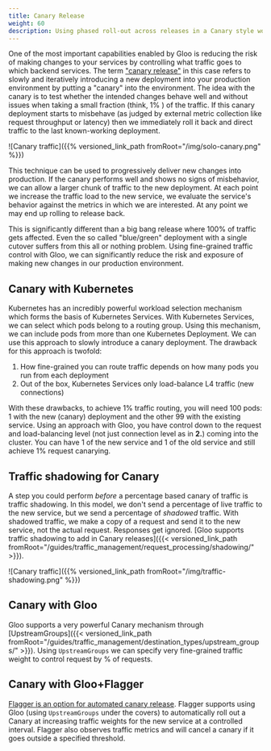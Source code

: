 ```yaml
---
title: Canary Release
weight: 60
description: Using phased roll-out across releases in a Canary style workflow
---
```


One of the most important capabilities enabled by Gloo is reducing the risk of making changes to your services by controlling what traffic goes to which backend services. The term ["canary release"](https://blog.christianposta.com/deploy/blue-green-deployments-a-b-testing-and-canary-releases/) in this case refers to slowly and iteratively introducing a new deployment into your production environment by putting a "canary" into the environment. The idea with the canary is to test whether the intended changes behave well and without issues when taking a small fraction (think, 1% ) of the traffic. If this canary deployment starts to misbehave (as judged by external metric collection like request throughput or latency) then we immediately roll it back and direct traffic to the last known-working deployment.

![Canary traffic]({{% versioned_link_path fromRoot="/img/solo-canary.png" %}})

This technique can be used to progressively deliver new changes into production. If the canary performs well and shows no signs of misbehavior, we can allow a larger chunk of traffic to the new deployment. At each point we increase the traffic load to the new service, we evaluate the service's behavior against the metrics in which we are interested. At any point we may end up rolling to release back. 

This is significantly different than a big bang release where 100% of traffic gets affected. Even the so called "blue/green" deployment with a single cutover suffers from this all or nothing problem. Using fine-grained traffic control with Gloo, we can significantly reduce the risk and exposure of making new changes in our production environment. 

## Canary with Kubernetes
Kubernetes has an incredibly powerful workload selection mechanism which forms the basis of Kubernetes Services. With Kubernetes Services, we can select which pods belong to a routing group. Using this mechanism, we can include pods from more than one Kubernetes Deployment. We can use this approach to slowly introduce a canary deployment. The drawback for this approach is twofold: 

1. How fine-grained you can route traffic depends on how many pods you run from each deployment
2. Out of the box, Kubernetes Services only load-balance L4 traffic (new connections)

With these drawbacks, to achieve 1% traffic routing, you will need 100 pods: 1 with the new (canary) deployment and the other 99 with the existing service. Using an approach with Gloo, you have control down to the request and load-balancing level (not just connection level as in **2.**) coming into the cluster. You can have 1 of the new service and 1 of the old service and still achieve 1% request canarying. 

## Traffic shadowing for Canary

A step you could perform _before_ a percentage based canary of traffic is traffic shadowing. In this model, we don't send a percentage of live traffic to the new service, but we send a percentage of _shadowed_ traffic. With shadowed traffic, we make a copy of a request and send it to the new service, not the actual request. Responses get ignored. [Gloo supports traffic shadowing to add in Canary releases]({{< versioned_link_path fromRoot="/guides/traffic_management/request_processing/shadowing/" >}}).

![Canary traffic]({{% versioned_link_path fromRoot="/img/traffic-shadowing.png" %}})

## Canary with Gloo

Gloo supports a very powerful Canary mechanism through [UpstreamGroups]({{< versioned_link_path fromRoot="/guides/traffic_management/destination_types/upstream_groups/" >}}). Using `UpstreamGroups` we can specify very fine-grained traffic weight to control request by % of requests. 

## Canary with Gloo+Flagger

[Flagger is an option for automated canary release](https://docs.flagger.app/usage/gloo-progressive-delivery). Flagger supports using Gloo (using `UpstreamGroups` under the covers) to automatically roll out a Canary at increasing traffic weights for the new service at a controlled interval. Flagger also observes traffic metrics and will cancel a canary if it goes outside a specified threshold. 

